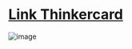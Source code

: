 
# [Link Thinkercard](https://www.tinkercad.com/things/1DyxWzn4eI0-dorduino/editel?returnTo=%2Fthings%2F1DyxWzn4eI0-dorduino)

![image](https://github.com/MatheusA-Coimbra/LIP-Tinkercad/blob/main/Toca_Musicas/LIP_3_Trabalho.png)
